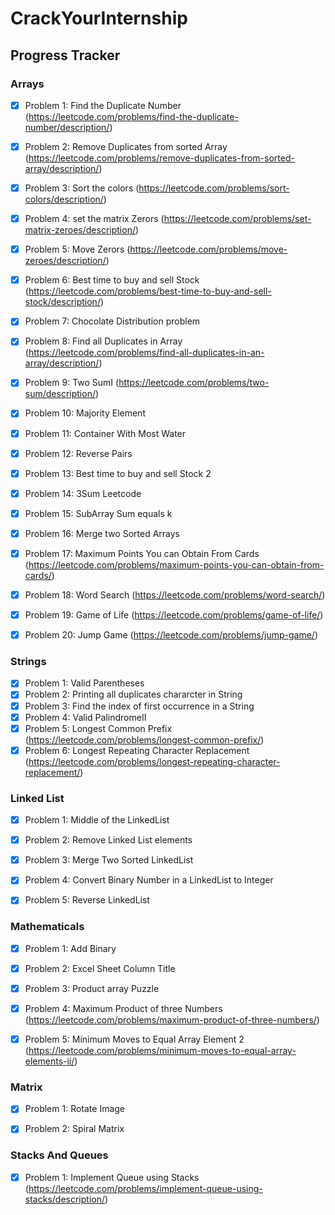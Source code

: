 # CrackYourInternship
## Progress Tracker

### Arrays
- [X] Problem 1: Find the Duplicate Number (https://leetcode.com/problems/find-the-duplicate-number/description/)
- [X] Problem 2: Remove Duplicates from sorted Array (https://leetcode.com/problems/remove-duplicates-from-sorted-array/description/)
- [X] Problem 3: Sort the colors (https://leetcode.com/problems/sort-colors/description/)
- [X] Problem 4: set the matrix Zerors (https://leetcode.com/problems/set-matrix-zeroes/description/)
- [X] Problem 5: Move Zerors (https://leetcode.com/problems/move-zeroes/description/)
- [X] Problem 6: Best time to buy and sell Stock (https://leetcode.com/problems/best-time-to-buy-and-sell-stock/description/)
- [X] Problem 7: Chocolate Distribution problem
- [X] Problem 8: Find all Duplicates in Array (https://leetcode.com/problems/find-all-duplicates-in-an-array/description/)
- [X] Problem 9: Two SumI (https://leetcode.com/problems/two-sum/description/)
- [X] Problem 10: Majority Element 
- [x] Problem 11: Container With Most Water
- [X] Problem 12: Reverse Pairs
- [X] Problem 13: Best time to buy and sell Stock 2
- [X] Problem 14: 3Sum Leetcode
- [x] Problem 15: SubArray Sum equals k
- [X] Problem 16: Merge two Sorted Arrays 
- [X] Problem 17: Maximum Points You can Obtain From Cards (https://leetcode.com/problems/maximum-points-you-can-obtain-from-cards/)
- [X] Problem 18: Word Search (https://leetcode.com/problems/word-search/)
- [X] Problem 19: Game of Life (https://leetcode.com/problems/game-of-life/)
- [X] Problem 20: Jump Game (https://leetcode.com/problems/jump-game/)


### Strings
- [X] Problem 1: Valid Parentheses
- [X] Problem 2: Printing all duplicates chararcter in String 
- [X] Problem 3: Find the index of first occurrence in a String 
- [X] Problem 4: Valid PalindromeII
- [X] Problem 5: Longest Common Prefix (https://leetcode.com/problems/longest-common-prefix/)
- [X] Problem 6: Longest Repeating Character Replacement (https://leetcode.com/problems/longest-repeating-character-replacement/)

### Linked List
- [x] Problem 1: Middle of the LinkedList
- [X] Problem 2: Remove Linked List elements
- [x] Problem 3: Merge Two Sorted LinkedList 
- [X] Problem 4: Convert Binary Number in a LinkedList to Integer
- [X] Problem 5: Reverse LinkedList 
  

### Mathematicals
- [x] Problem 1: Add Binary  
- [X] Problem 2: Excel Sheet Column Title
- [x] Problem 3: Product array Puzzle
- [X] Problem 4: Maximum Product of three Numbers (https://leetcode.com/problems/maximum-product-of-three-numbers/)
- [X] Problem 5: Minimum Moves to Equal Array Element 2 (https://leetcode.com/problems/minimum-moves-to-equal-array-elements-ii/)


### Matrix
- [X] Problem 1: Rotate Image
- [X] Problem 2: Spiral Matrix


### Stacks And Queues
- [X] Problem 1: Implement Queue using Stacks (https://leetcode.com/problems/implement-queue-using-stacks/description/)